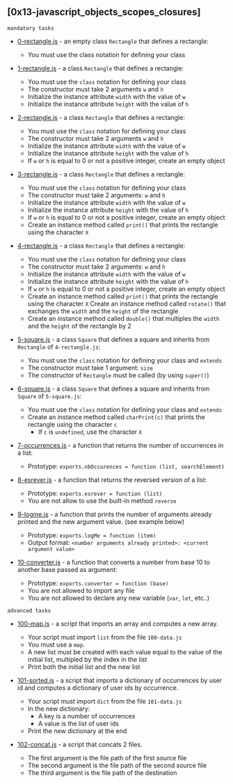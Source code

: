 ## [0x13-javascript_objects_scopes_closures]

`mandatory tasks`

* [0-rectangle.js](https://github.com/j88moja-code/alx-higher_level_programming/blob/main/0x13-javascript_objects_scopes_closures/0-rectangle.js) - an empty class `Rectangle` that defines a rectangle:

	* You must use the class notation for defining your class

* [1-rectangle.js](https://github.com/j88moja-code/alx-higher_level_programming/blob/main/0x13-javascript_objects_scopes_closures/1-rectangle.js) -  a class `Rectangle` that defines a rectangle:

	* You must use the `class` notation for defining your class
	* The constructor must take 2 arguments `w` and `h`
	* Initialize the instance attribute `width` with the value of `w`
	* Initialize the instance attribute `height` with the value of `h`

* [2-rectangle.js](https://github.com/j88moja-code/alx-higher_level_programming/blob/main/0x13-javascript_objects_scopes_closures/2-rectangle.js) - a class `Rectangle` that defines a rectangle:

	* You must use the `class` notation for defining your class
	* The constructor must take 2 arguments `w` and `h`
	* Initialize the instance attribute `width` with the value of `w`
	* Initialize the instance attribute `height` with the value of `h`
	* If `w` or `h` is equal to 0 or not a positive integer, create an empty object

* [3-rectangle.js](https://github.com/j88moja-code/alx-higher_level_programming/blob/main/0x13-javascript_objects_scopes_closures/3-rectangle.js) - a class `Rectangle` that defines a rectangle:

	* You must use the `class` notation for defining your class
	* The constructor must take 2 arguments: `w` and `h`
	* Initialize the instance attribute `width` with the value of `w`
	* Initialize the instance attribute `height` with the value of `h`
	* If `w` or `h` is equal to 0 or not a positive integer, create an empty object
	* Create an instance method called `print()` that prints the rectangle using the character `X`

* [4-rectangle.js](https://github.com/j88moja-code/alx-higher_level_programming/blob/main/0x13-javascript_objects_scopes_closures/4-rectangle.js) - a class `Rectangle` that defines a rectangle:

	* You must use the `class` notation for defining your class
	* The constructor must take 2 arguments: `w` and `h`
	* Initialize the instance attribute `width` with the value of `w`
	* Initialize the instance attribute `height` with the value of `h`
	* If `w` or `h` is equal to 0 or not a positive integer, create an empty object
	* Create an instance method called `print()` that prints the rectangle using the character `X`
Create an instance method called `rotate()` that exchanges the `width` and the `height` of the rectangle
	* Create an instance method called `double()` that multiples the `width` and the `height` of the rectangle by 2

* [5-square.js](https://github.com/j88moja-code/alx-higher_level_programming/blob/main/0x13-javascript_objects_scopes_closures/5-square.js) - a class `Square` that defines a square and inherits from `Rectangle` of `4-rectangle.js`:

	* You must use the `class` notation for defining your class and `extends`
	* The constructor must take 1 argument: ``size``
	* The constructor of `Rectangle` must be called (by using `super()`)

* [6-square.js](https://github.com/j88moja-code/alx-higher_level_programming/blob/main/0x13-javascript_objects_scopes_closures/6-square.js) - a class `Square` that defines a square and inherits from `Square` of `5-square.js`:

	* You must use the `class` notation for defining your class and `extends`
	* Create an instance method called `charPrint(c)` that prints the rectangle using the character `c`
		* If `c` is `undefined`, use the character `X`

* [7-occurrences.js](https://github.com/j88moja-code/alx-higher_level_programming/blob/main/0x13-javascript_objects_scopes_closures/7-occurrences.js) -  a function that returns the number of occurrences in a list:

	* Prototype: `exports.nbOccurences = function (list, searchElement)`

* [8-esrever.js](https://github.com/j88moja-code/alx-higher_level_programming/blob/main/0x13-javascript_objects_scopes_closures/8-esrever.js) - a function that returns the reversed version of a list:

	* Prototype: `exports.esrever = function (list)`
	* You are not allow to use the built-in method `reverse`

* [9-logme.js](https://github.com/j88moja-code/alx-higher_level_programming/blob/main/0x13-javascript_objects_scopes_closures/8-esrever.js) - a function that prints the number of arguments already printed and     the new argument value. (see example below)
	* Prototype: `exports.logMe = function (item)`
	* Output format: `<number arguments already printed>: <current argument value>`

* [10-converter.js]() - a function that converts a number from base 10 to another base passed as argument:

	* Prototype: `exports.converter = function (base)`
	* You are not allowed to import any file
	* You are not allowed to declare any new variable (`var`, `let`, etc..)

``advanced tasks``

* [100-map.js](https://github.com/j88moja-code/alx-higher_level_programming/blob/main/0x13-javascript_objects_scopes_closures/100-map.js) - a script that imports an array and computes a new array.

	* Your script must import `list` from the file `100-data.js`
	* You must use a `map`.
	* A new list must be created with each value equal to the value of the initial list, multipled by the index in the list
	* Print both the initial list and the new list

* [101-sorted.js](https://github.com/j88moja-code/alx-higher_level_programming/blob/main/0x13-javascript_objects_scopes_closures/101-sorted.js) - a script that imports a dictionary of occurrences by user id and computes a dictionary of user ids by occurrence.

	* Your script must import `dict` from the file `101-data.js`
	* In the new dictionary:
		* A key is a number of occurrences
		* A value is the list of user ids
	* Print the new dictionary at the end

* [102-concat.js]() - a script that concats 2 files.

	* The first argument is the file path of the first source file
	* The second argument is the file path of the second source file
	* The third argument is the file path of the destination
